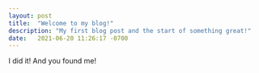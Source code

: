 ```yaml
---
layout: post
title:  "Welcome to my blog!"
description: "My first blog post and the start of something great!"
date:   2021-06-20 11:26:17 -0700
---
```

I did it! And you found me!
